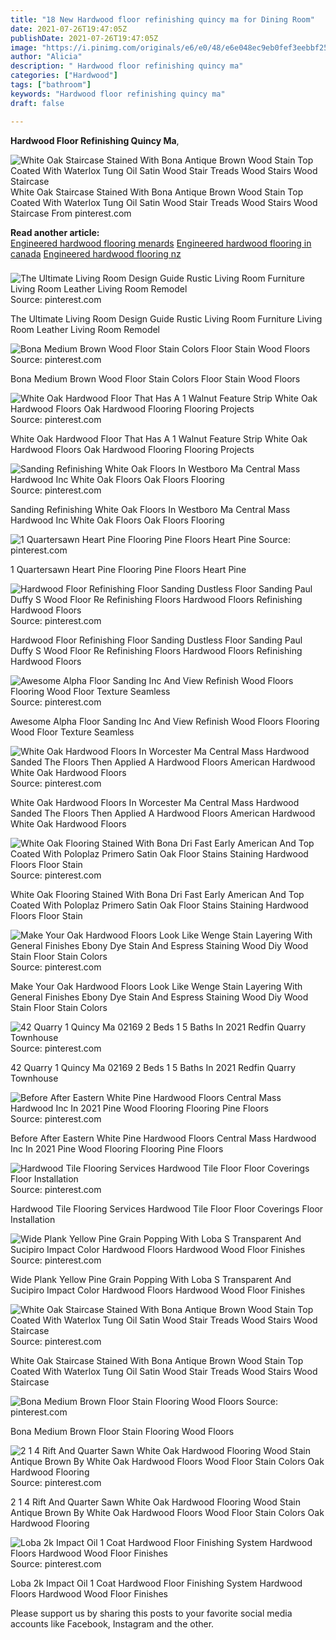 ```yaml
---
title: "18 New Hardwood floor refinishing quincy ma for Dining Room"
date: 2021-07-26T19:47:05Z
publishDate: 2021-07-26T19:47:05Z
image: "https://i.pinimg.com/originals/e6/e0/48/e6e048ec9eb0fef3eebbf2562f0a09a0.jpg"
author: "Alicia"
description: " Hardwood floor refinishing quincy ma"
categories: ["Hardwood"]
tags: ["bathroom"]
keywords: "Hardwood floor refinishing quincy ma"
draft: false

---
```

<!-- Head tag Code -->
**Hardwood Floor Refinishing Quincy Ma**, 

![White Oak Staircase Stained With Bona Antique Brown Wood Stain Top Coated With Waterlox Tung Oil Satin Wood Stair Treads Wood Stairs Wood Staircase](https://i.pinimg.com/originals/f1/8c/4f/f18c4fd9fdd5bf51bccadc9fcc7b4e68.jpg "White Oak Staircase Stained With Bona Antique Brown Wood Stain Top Coated With Waterlox Tung Oil Satin Wood Stair Treads Wood Stairs Wood Staircase")
White Oak Staircase Stained With Bona Antique Brown Wood Stain Top Coated With Waterlox Tung Oil Satin Wood Stair Treads Wood Stairs Wood Staircase From pinterest.com

**Read another article:**  
[Engineered hardwood flooring menards](/engineered-hardwood-flooring-menards/)
[Engineered hardwood flooring in canada](/engineered-hardwood-flooring-in-canada/)
[Engineered hardwood flooring nz](/engineered-hardwood-flooring-nz/)




### 

 


![The Ultimate Living Room Design Guide Rustic Living Room Furniture Living Room Leather Living Room Remodel](https://i.pinimg.com/originals/23/a3/ae/23a3ae875935449f67b11bbed0117dea.jpg "The Ultimate Living Room Design Guide Rustic Living Room Furniture Living Room Leather Living Room Remodel")
Source: pinterest.com

The Ultimate Living Room Design Guide Rustic Living Room Furniture Living Room Leather Living Room Remodel  

![Bona Medium Brown Wood Floor Stain Colors Floor Stain Wood Floors](https://i.pinimg.com/originals/62/40/9d/62409d4c6dea7b1f2faac5506eb7529c.jpg "Bona Medium Brown Wood Floor Stain Colors Floor Stain Wood Floors")
Source: pinterest.com

Bona Medium Brown Wood Floor Stain Colors Floor Stain Wood Floors  

![White Oak Hardwood Floor That Has A 1 Walnut Feature Strip White Oak Hardwood Floors Oak Hardwood Flooring Flooring Projects](https://i.pinimg.com/originals/2e/01/f1/2e01f1b8f2b86718ee17d6ff266a5a23.jpg "White Oak Hardwood Floor That Has A 1 Walnut Feature Strip White Oak Hardwood Floors Oak Hardwood Flooring Flooring Projects")
Source: pinterest.com

White Oak Hardwood Floor That Has A 1 Walnut Feature Strip White Oak Hardwood Floors Oak Hardwood Flooring Flooring Projects  

![Sanding Refinishing White Oak Floors In Westboro Ma Central Mass Hardwood Inc White Oak Floors Oak Floors Flooring](https://i.pinimg.com/originals/7d/c7/70/7dc77023cb252684dd1885cbb777b734.jpg "Sanding Refinishing White Oak Floors In Westboro Ma Central Mass Hardwood Inc White Oak Floors Oak Floors Flooring")
Source: pinterest.com

Sanding Refinishing White Oak Floors In Westboro Ma Central Mass Hardwood Inc White Oak Floors Oak Floors Flooring  

![1 Quartersawn Heart Pine Flooring Pine Floors Heart Pine](https://i.pinimg.com/originals/a4/63/86/a4638654c642f74e34eb8deba588da67.jpg "1 Quartersawn Heart Pine Flooring Pine Floors Heart Pine")
Source: pinterest.com

1 Quartersawn Heart Pine Flooring Pine Floors Heart Pine  

![Hardwood Floor Refinishing Floor Sanding Dustless Floor Sanding Paul Duffy S Wood Floor Re Refinishing Floors Hardwood Floors Refinishing Hardwood Floors](https://i.pinimg.com/originals/ab/86/8a/ab868ae010e2db948352d2a350671f2a.jpg "Hardwood Floor Refinishing Floor Sanding Dustless Floor Sanding Paul Duffy S Wood Floor Re Refinishing Floors Hardwood Floors Refinishing Hardwood Floors")
Source: pinterest.com

Hardwood Floor Refinishing Floor Sanding Dustless Floor Sanding Paul Duffy S Wood Floor Re Refinishing Floors Hardwood Floors Refinishing Hardwood Floors  

![Awesome Alpha Floor Sanding Inc And View Refinish Wood Floors Flooring Wood Floor Texture Seamless](https://i.pinimg.com/originals/ad/8f/2f/ad8f2f3ddab9cd54f984849514a74a02.jpg "Awesome Alpha Floor Sanding Inc And View Refinish Wood Floors Flooring Wood Floor Texture Seamless")
Source: pinterest.com

Awesome Alpha Floor Sanding Inc And View Refinish Wood Floors Flooring Wood Floor Texture Seamless  

![White Oak Hardwood Floors In Worcester Ma Central Mass Hardwood Sanded The Floors Then Applied A Hardwood Floors American Hardwood White Oak Hardwood Floors](https://i.pinimg.com/originals/37/78/ce/3778ce23e54969bf0e7df66829559504.jpg "White Oak Hardwood Floors In Worcester Ma Central Mass Hardwood Sanded The Floors Then Applied A Hardwood Floors American Hardwood White Oak Hardwood Floors")
Source: pinterest.com

White Oak Hardwood Floors In Worcester Ma Central Mass Hardwood Sanded The Floors Then Applied A Hardwood Floors American Hardwood White Oak Hardwood Floors  

![White Oak Flooring Stained With Bona Dri Fast Early American And Top Coated With Poloplaz Primero Satin Oak Floor Stains Staining Hardwood Floors Floor Stain](https://i.pinimg.com/originals/e9/bb/bb/e9bbbbe39ae109c7f696ea8a404ee6da.jpg "White Oak Flooring Stained With Bona Dri Fast Early American And Top Coated With Poloplaz Primero Satin Oak Floor Stains Staining Hardwood Floors Floor Stain")
Source: pinterest.com

White Oak Flooring Stained With Bona Dri Fast Early American And Top Coated With Poloplaz Primero Satin Oak Floor Stains Staining Hardwood Floors Floor Stain  

![Make Your Oak Hardwood Floors Look Like Wenge Stain Layering With General Finishes Ebony Dye Stain And Espress Staining Wood Diy Wood Stain Floor Stain Colors](https://i.pinimg.com/736x/5d/c0/17/5dc01782e9925068a6ca895421d50dd7--floor-stain-pew-pew.jpg "Make Your Oak Hardwood Floors Look Like Wenge Stain Layering With General Finishes Ebony Dye Stain And Espress Staining Wood Diy Wood Stain Floor Stain Colors")
Source: pinterest.com

Make Your Oak Hardwood Floors Look Like Wenge Stain Layering With General Finishes Ebony Dye Stain And Espress Staining Wood Diy Wood Stain Floor Stain Colors  

![42 Quarry 1 Quincy Ma 02169 2 Beds 1 5 Baths In 2021 Redfin Quarry Townhouse](https://i.pinimg.com/736x/54/fc/bc/54fcbc85db2b465998ae2baaba118b89.jpg "42 Quarry 1 Quincy Ma 02169 2 Beds 1 5 Baths In 2021 Redfin Quarry Townhouse")
Source: pinterest.com

42 Quarry 1 Quincy Ma 02169 2 Beds 1 5 Baths In 2021 Redfin Quarry Townhouse  

![Before After Eastern White Pine Hardwood Floors Central Mass Hardwood Inc In 2021 Pine Wood Flooring Flooring Pine Floors](https://i.pinimg.com/originals/a8/d1/35/a8d1359a31c83748521eb36ae0519cd6.jpg "Before After Eastern White Pine Hardwood Floors Central Mass Hardwood Inc In 2021 Pine Wood Flooring Flooring Pine Floors")
Source: pinterest.com

Before After Eastern White Pine Hardwood Floors Central Mass Hardwood Inc In 2021 Pine Wood Flooring Flooring Pine Floors  

![Hardwood Tile Flooring Services Hardwood Tile Floor Floor Coverings Floor Installation](https://i.pinimg.com/originals/76/d5/59/76d559e6007b39a6c6008a852178e6c3.jpg "Hardwood Tile Flooring Services Hardwood Tile Floor Floor Coverings Floor Installation")
Source: pinterest.com

Hardwood Tile Flooring Services Hardwood Tile Floor Floor Coverings Floor Installation  

![Wide Plank Yellow Pine Grain Popping With Loba S Transparent And Sucipiro Impact Color Hardwood Floors Hardwood Wood Floor Finishes](https://i.pinimg.com/originals/50/22/d4/5022d414c32c91e356bcd2b839b25d41.jpg "Wide Plank Yellow Pine Grain Popping With Loba S Transparent And Sucipiro Impact Color Hardwood Floors Hardwood Wood Floor Finishes")
Source: pinterest.com

Wide Plank Yellow Pine Grain Popping With Loba S Transparent And Sucipiro Impact Color Hardwood Floors Hardwood Wood Floor Finishes  

![White Oak Staircase Stained With Bona Antique Brown Wood Stain Top Coated With Waterlox Tung Oil Satin Wood Stair Treads Wood Stairs Wood Staircase](https://i.pinimg.com/originals/f1/8c/4f/f18c4fd9fdd5bf51bccadc9fcc7b4e68.jpg "White Oak Staircase Stained With Bona Antique Brown Wood Stain Top Coated With Waterlox Tung Oil Satin Wood Stair Treads Wood Stairs Wood Staircase")
Source: pinterest.com

White Oak Staircase Stained With Bona Antique Brown Wood Stain Top Coated With Waterlox Tung Oil Satin Wood Stair Treads Wood Stairs Wood Staircase  

![Bona Medium Brown Floor Stain Flooring Wood Floors](https://i.pinimg.com/originals/8c/22/2e/8c222e0ea3332b99874fe9e981bf1f87.jpg "Bona Medium Brown Floor Stain Flooring Wood Floors")
Source: pinterest.com

Bona Medium Brown Floor Stain Flooring Wood Floors  

![2 1 4 Rift And Quarter Sawn White Oak Hardwood Flooring Wood Stain Antique Brown By White Oak Hardwood Floors Wood Floor Stain Colors Oak Hardwood Flooring](https://i.pinimg.com/originals/ce/ce/21/cece2100a49f79cdc4f654875bc060a2.jpg "2 1 4 Rift And Quarter Sawn White Oak Hardwood Flooring Wood Stain Antique Brown By White Oak Hardwood Floors Wood Floor Stain Colors Oak Hardwood Flooring")
Source: pinterest.com

2 1 4 Rift And Quarter Sawn White Oak Hardwood Flooring Wood Stain Antique Brown By White Oak Hardwood Floors Wood Floor Stain Colors Oak Hardwood Flooring  

![Loba 2k Impact Oil 1 Coat Hardwood Floor Finishing System Hardwood Floors Hardwood Wood Floor Finishes](https://i.pinimg.com/originals/e6/e0/48/e6e048ec9eb0fef3eebbf2562f0a09a0.jpg "Loba 2k Impact Oil 1 Coat Hardwood Floor Finishing System Hardwood Floors Hardwood Wood Floor Finishes")
Source: pinterest.com

Loba 2k Impact Oil 1 Coat Hardwood Floor Finishing System Hardwood Floors Hardwood Wood Floor Finishes  

Please support us by sharing this posts to your favorite social media accounts like Facebook, Instagram and the other.

